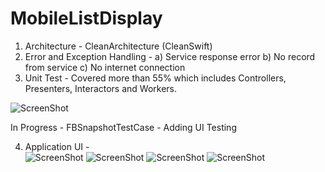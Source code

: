 # MobileListDisplay

1) Architecture - CleanArchitecture (CleanSwift)
2) Error and Exception Handling - 
              a) Service response error 
              b) No record from service
              c) No internet connection
3) Unit Test - Covered more than 55% which includes Controllers, Presenters, Interactors and Workers.

![ScreenShot](https://github.com/gunjankumr/MobileListDisplay/tree/master/MobileListDisplay/Screenshots/unit-test.png?raw=true "Unit-Test")

In Progress - FBSnapshotTestCase - Adding UI Testing

4) Application UI -  
![ScreenShot](https://github.com/gunjankumr/MobileListDisplay/tree/master/MobileListDisplay/Screenshots/mobileList.png?raw=true "Mobile List")
![ScreenShot](https://github.com/gunjankumr/MobileListDisplay/tree/master/MobileListDisplay/Screenshots/sortOptions.png?raw=true "Sort Options")
![ScreenShot](https://github.com/gunjankumr/MobileListDisplay/tree/master/MobileListDisplay/Screenshots/favList.png?raw=true "Favourite List")
![ScreenShot](https://github.com/gunjankumr/MobileListDisplay/tree/master/MobileListDisplay/Screenshots/detailInfo.png?raw=true "Detail Info")
